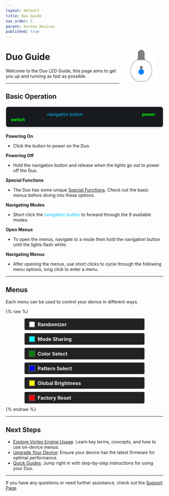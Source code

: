 ```yaml
---
layout: default
title: Duo Guide
nav_order: 5
parent: Vortex Devices
published: true
---
```


<style>
.device-icon {
   margin: 20px auto;
   width: 20%;
   height: auto;
   display: block;
   border-radius: 8px;
}

@media (min-width: 768px) {
   .device-icon {
      margin-top: 0; /* Prevent overlap with horizontal bar */
      margin-right: 0; /* Align image properly */
   }
}

.info-box {
   background-color: #171a1f;
   border: 1px solid #ddd;
   border-radius: 8px;
   padding: 15px;
   margin: 20px 0;
   box-shadow: 0 4px 6px rgba(0, 0, 0, 0.1);
}
.info-box strong {
   color: #0056b3;
}

.white { background-color: rgba(255, 255, 255); }
.cyan { background-color: rgba(0, 255, 255); }
.purple { background-color: rgba(128, 0, 128); }
.green { background-color: rgba(0, 128, 0); }
.blue { background-color: rgba(0, 0, 255); }
.yellow { background-color: rgba(255, 255, 0); }
.red { background-color: rgba(255, 0, 0); }

.rounded-box { 
   display: inline-block;
   width: 16px;
   height: 16px;
   margin-right: 8px;
   margin-left: 5px;
   border-radius: 2px;
   border: 2px solid #555;
   vertical-align: middle;
}

.color-list-entry {
   display: flex;
   align-items: center;
   font-size: 16px;
   font-weight: bold;
   margin-bottom: 10px; /* Remove bottom margin for seamless transition */
   padding: 8px;
   border: 1px solid #333;
   border-bottom: none; /* Remove bottom border */
   border-radius: 4px; /* Round top corners only */
   background-color: #222; /* Darker background */
   color: #eee; /* Light text for contrast */
   transition: background-color 0.3s; /* Smooth background color transition */
}

.color-list-entry:hover {
   background-color: #2a2a2a; /* Slightly lighter on hover */
}

.color-list-entry + div {
   margin-top: 0; /* Remove top margin for seamless transition */
   margin-bottom: 16px;
   padding-left: 30px;
   font-size: 18px;
   line-height: 1.5;
   padding: 10px;
   border: 1px solid #333;
   border-top: none; /* Remove top border */
   border-radius: 0 0 4px 4px; /* Round bottom corners only */
   background-color: #333; /* Dark background for text */
   color: #ccc; /* Light text for readability */
   transition: background-color 0.3s; /* Smooth background color transition */
}

.color-list-entry + div:hover {
   background-color: #3a3a3a; /* Slightly lighter on hover */
}

.menu-wrapper {
   padding-left: 60px;
   padding-right: 60px;
}

/* Scoped link styles within the menu section */
.menu-wrapper a {
   text-decoration: none; /* Remove default link styling */
   color: inherit; /* Inherit color from parent */
   display: block; /* Ensures the link covers the whole section */
}

.device-icon {
   margin: 20px;
   width: 20%;
   height: 20%;
}
</style>

<img align="right" width="" height="220" class="device-icon" src="assets/images/duo-logo-button-square-512.png">

# Duo Guide

Welcome to the Duo LED Guide, this page aims to get you up and running as fast as possible.

---

## Basic Operation

<div class="info-box">
  The Duo has one <span style="color: #00c6ff">navigation button</span>, this button also acts as the <strong style="color: #00ff00;">power switch</strong>.
</div>

**Powering On**

- Click the button to power on the Duo.

**Powering Off**

- Hold the navigation button and release when the lights go out to power off the Duo.

**Special Functions**

- The Duo has some unique <a href="duo_special_functions_guide.html">Special Functions</div></a>. Check out the basic menus before diving into these options.

**Navigating Modes**

- Short click the <span style="color: #00c6ff">navigation button</span> to forward through the 9 available modes.

**Open Menus**
- To open the menus, navigate to a mode then hold the navigation button until the lights flash white.

**Navigating Menus**
- After opening the menus, use short clicks to cycle through the following menu options, long click to enter a menu.
---

## Menus

Each menu can be used to control your device in different ways. 

{% raw %}
<div class="menu-wrapper">
<a href="randomizer_menu.html">
  <div class="color-list-entry"><span class="rounded-box white"></span>Randomizer</div>
</a>

<a href="mode_sharing_menu.html">
  <div class="color-list-entry"><span class="rounded-box cyan"></span>Mode Sharing</div>
</a>

<a href="color_select_menu.html">
  <div class="color-list-entry"><span class="rounded-box green"></span>Color Select</div>
</a>

<a href="pattern_select_menu.html">
  <div class="color-list-entry"><span class="rounded-box blue"></span>Pattern Select</div>
</a>

<a href="global_brightness_menu.html">
  <div class="color-list-entry"><span class="rounded-box yellow"></span>Global Brightness</div>
</a>

<a href="factory_reset_menu.html">
  <div class="color-list-entry"><span class="rounded-box red"></span>Factory Reset</div>
</a>
</div>
{% endraw %}

---

## Next Steps
<div class="next-steps">
  <ul>
    <li><a href="basic_usage.html">Explore Vortex Engine Usage</a>: Learn key terms, concepts, and how to use on-device menus.</li>
    <li><a href="upgrade_guides.html">Upgrade Your Device</a>: Ensure your device has the latest firmware for optimal performance.</li>
    <li><a href="guides.html">Quick Guides</a>: Jump right in with step-by-step instructions for using your Duo.</li>
  </ul>
</div>

---

If you have any questions or need further assistance, check out the [Support Page](support.html).




